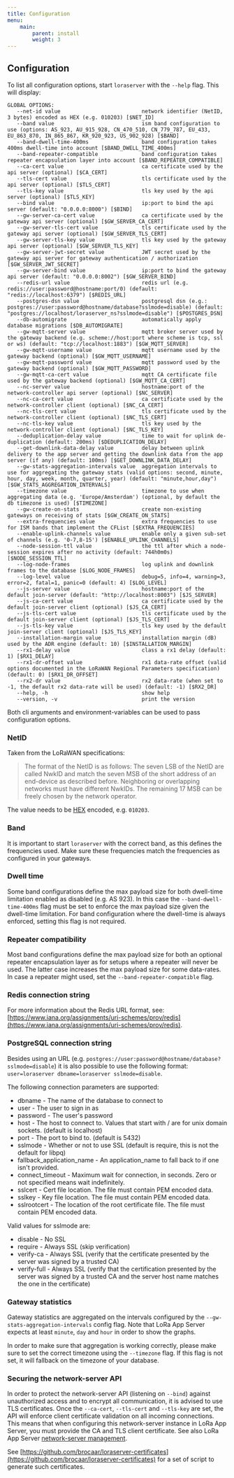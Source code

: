 ```yaml
---
title: Configuration
menu:
    main:
        parent: install
        weight: 3
---
```


## Configuration

To list all configuration options, start `loraserver` with the `--help`
flag. This will display:

```text
GLOBAL OPTIONS:
   --net-id value                          network identifier (NetID, 3 bytes) encoded as HEX (e.g. 010203) [$NET_ID]
   --band value                            ism band configuration to use (options: AS_923, AU_915_928, CN_470_510, CN_779_787, EU_433, EU_863_870, IN_865_867, KR_920_923, US_902_928) [$BAND]
   --band-dwell-time-400ms                 band configuration takes 400ms dwell-time into account [$BAND_DWELL_TIME_400ms]
   --band-repeater-compatible              band configuration takes repeater encapsulation layer into account [$BAND_REPEATER_COMPATIBLE]
   --ca-cert value                         ca certificate used by the api server (optional) [$CA_CERT]
   --tls-cert value                        tls certificate used by the api server (optional) [$TLS_CERT]
   --tls-key value                         tls key used by the api server (optional) [$TLS_KEY]
   --bind value                            ip:port to bind the api server (default: "0.0.0.0:8000") [$BIND]
   --gw-server-ca-cert value               ca certificate used by the gateway api server (optional) [$GW_SERVER_CA_CERT]
   --gw-server-tls-cert value              tls certificate used by the gateway api server (optional) [$GW_SERVER_TLS_CERT]
   --gw-server-tls-key value               tls key used by the gateway api server (optional) [$GW_SERVER_TLS_KEY]
   --gw-server-jwt-secret value            JWT secret used by the gateway api server for gateway authentication / authorization [$GW_SERVER_JWT_SECRET]
   --gw-server-bind value                  ip:port to bind the gateway api server (default: "0.0.0.0:8002") [$GW_SERVER_BIND]
   --redis-url value                       redis url (e.g. redis://user:password@hostname:port/0) (default: "redis://localhost:6379") [$REDIS_URL]
   --postgres-dsn value                    postgresql dsn (e.g.: postgres://user:password@hostname/database?sslmode=disable) (default: "postgres://localhost/loraserver_ns?sslmode=disable") [$POSTGRES_DSN]
   --db-automigrate                        automatically apply database migrations [$DB_AUTOMIGRATE]
   --gw-mqtt-server value                  mqtt broker server used by the gateway backend (e.g. scheme://host:port where scheme is tcp, ssl or ws) (default: "tcp://localhost:1883") [$GW_MQTT_SERVER]
   --gw-mqtt-username value                mqtt username used by the gateway backend (optional) [$GW_MQTT_USERNAME]
   --gw-mqtt-password value                mqtt password used by the gateway backend (optional) [$GW_MQTT_PASSWORD]
   --gw-mqtt-ca-cert value                 mqtt CA certificate file used by the gateway backend (optional) [$GW_MQTT_CA_CERT]
   --nc-server value                       hostname:port of the network-controller api server (optional) [$NC_SERVER]
   --nc-ca-cert value                      ca certificate used by the network-controller client (optional) [$NC_CA_CERT]
   --nc-tls-cert value                     tls certificate used by the network-controller client (optional) [$NC_TLS_CERT]
   --nc-tls-key value                      tls key used by the network-controller client (optional) [$NC_TLS_KEY]
   --deduplication-delay value             time to wait for uplink de-duplication (default: 200ms) [$DEDUPLICATION_DELAY]
   --get-downlink-data-delay value         delay between uplink delivery to the app server and getting the downlink data from the app server (if any) (default: 100ms) [$GET_DOWNLINK_DATA_DELAY]
   --gw-stats-aggregation-intervals value  aggregation intervals to use for aggregating the gateway stats (valid options: second, minute, hour, day, week, month, quarter, year) (default: "minute,hour,day") [$GW_STATS_AGGREGATION_INTERVALS]
   --timezone value                        timezone to use when aggregating data (e.g. 'Europe/Amsterdam') (optional, by default the db timezone is used) [$TIMEZONE]
   --gw-create-on-stats                    create non-existing gateways on receiving of stats [$GW_CREATE_ON_STATS]
   --extra-frequencies value               extra frequencies to use for ISM bands that implement the CFList [$EXTRA_FREQUENCIES]
   --enable-uplink-channels value          enable only a given sub-set of channels (e.g. '0-7,8-15') [$ENABLE_UPLINK_CHANNELS]
   --node-session-ttl value                the ttl after which a node-session expires after no activity (default: 744h0m0s) [$NODE_SESSION_TTL]
   --log-node-frames                       log uplink and downlink frames to the database [$LOG_NODE_FRAMES]
   --log-level value                       debug=5, info=4, warning=3, error=2, fatal=1, panic=0 (default: 4) [$LOG_LEVEL]
   --js-server value                       hostname:port of the default join-server (default: "http://localhost:8003") [$JS_SERVER]
   --js-ca-cert value                      ca certificate used by the default join-server client (optional) [$JS_CA_CERT]
   --js-tls-cert value                     tls certificate used by the default join-server client (optional) [$JS_TLS_CERT]
   --js-tls-key value                      tls key used by the default join-server client (optional) [$JS_TLS_KEY]
   --installation-margin value             installation margin (dB) used by the ADR engine (default: 10) [$INSTALLATION_MARGIN]
   --rx1-delay value                       class a rx1 delay (default: 1) [$RX1_DELAY]
   --rx1-dr-offset value                   rx1 data-rate offset (valid options documented in the LoRaWAN Regional Parameters specification) (default: 0) [$RX1_DR_OFFSET]
   --rx2-dr value                          rx2 data-rate (when set to -1, the default rx2 data-rate will be used) (default: -1) [$RX2_DR]
   --help, -h                              show help
   --version, -v                           print the version
```

Both cli arguments and environment-variables can be used to pass configuration
options.

### NetID

Taken from the LoRaWAN specifications:

> The format of the NetID is as follows: The seven LSB of the NetID are called NwkID and
> match the seven MSB of the short address of an end-device as described before.
> Neighboring or overlapping networks must have different NwkIDs. The remaining 17 MSB
> can be freely chosen by the network operator.

The value needs to be [HEX](https://en.wikipedia.org/wiki/Hexadecimal) encoded, e.g. ``010203``.

### Band

It is important to start `loraserver` with the correct band, as this defines
the frequencies used. Make sure these frequencies match the frequencies as
configured in your gateways.

### Dwell time

Some band configurations define the max payload size for both dwell-time
limitation enabled as disabled (e.g. AS 923). In this case the
`--band-dwell-time-400ms` flag must be set to enforce the max payload size
given the dwell-time limitation. For band configuration where the dwell-time is
always enforced, setting this flag is not required.

### Repeater compatibility

Most band configurations define the max payload size for both an optional
repeater encapsulation layer as for setups where a repeater will never
be used. The latter case increases the max payload size for some data-rates.
In case a repeater might used, set the `--band-repeater-compatible` flag.

### Redis connection string

For more information about the Redis URL format, see:
[https://www.iana.org/assignments/uri-schemes/prov/redis](https://www.iana.org/assignments/uri-schemes/prov/redis).

### PostgreSQL connection string

Besides using an URL (e.g. `postgres://user:password@hostname/database?sslmode=disable`)
it is also possible to use the following format:
`user=loraserver dbname=loraserver sslmode=disable`.

The following connection parameters are supported:

* dbname - The name of the database to connect to
* user - The user to sign in as
* password - The user's password
* host - The host to connect to. Values that start with / are for unix domain sockets. (default is localhost)
* port - The port to bind to. (default is 5432)
* sslmode - Whether or not to use SSL (default is require, this is not the default for libpq)
* fallback_application_name - An application_name to fall back to if one isn't provided.
* connect_timeout - Maximum wait for connection, in seconds. Zero or not specified means wait indefinitely.
* sslcert - Cert file location. The file must contain PEM encoded data.
* sslkey - Key file location. The file must contain PEM encoded data.
* sslrootcert - The location of the root certificate file. The file must contain PEM encoded data.

Valid values for sslmode are:

* disable - No SSL
* require - Always SSL (skip verification)
* verify-ca - Always SSL (verify that the certificate presented by the server was signed by a trusted CA)
* verify-full - Always SSL (verify that the certification presented by the server was signed by a trusted CA and the server host name matches the one in the certificate)

### Gateway statistics

Gateway statistics are aggregated on the intervals configured by
the `--gw-stats-aggregation-intervals` config flag. Note that LoRa App Server
expects at least `minute`, `day` and `hour` in order to show the graphs.

In order to make sure that aggregation is working correctly, please make sure
to set the correct timezone using the `--timezone` flag. If this flag is not
set, it will fallback on the timezone of your database.

### Securing the network-server API

In order to protect the network-server API (listening on `--bind`) against
unauthorized access and to encrypt all communication, it is advised to use
TLS certificates. Once the `--ca-cert`, `--tls-cert` and `--tls-key` are set,
the API will enforce client certificate validation on all incoming connections.
This means that when configuring this network-server instance in LoRa App Server,
you must provide the CA and TLS client certificate. See also LoRa App Server
[network-server management](https://docs.loraserver.io/lora-app-server/use/network-servers/).

See [https://github.com/brocaar/loraserver-certificates](https://github.com/brocaar/loraserver-certificates)
for a set of script to generate such certificates.
